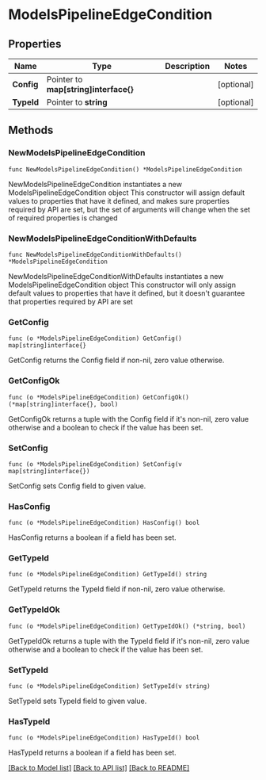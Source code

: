# ModelsPipelineEdgeCondition

## Properties

Name | Type | Description | Notes
------------ | ------------- | ------------- | -------------
**Config** | Pointer to **map[string]interface{}** |  | [optional] 
**TypeId** | Pointer to **string** |  | [optional] 

## Methods

### NewModelsPipelineEdgeCondition

`func NewModelsPipelineEdgeCondition() *ModelsPipelineEdgeCondition`

NewModelsPipelineEdgeCondition instantiates a new ModelsPipelineEdgeCondition object
This constructor will assign default values to properties that have it defined,
and makes sure properties required by API are set, but the set of arguments
will change when the set of required properties is changed

### NewModelsPipelineEdgeConditionWithDefaults

`func NewModelsPipelineEdgeConditionWithDefaults() *ModelsPipelineEdgeCondition`

NewModelsPipelineEdgeConditionWithDefaults instantiates a new ModelsPipelineEdgeCondition object
This constructor will only assign default values to properties that have it defined,
but it doesn't guarantee that properties required by API are set

### GetConfig

`func (o *ModelsPipelineEdgeCondition) GetConfig() map[string]interface{}`

GetConfig returns the Config field if non-nil, zero value otherwise.

### GetConfigOk

`func (o *ModelsPipelineEdgeCondition) GetConfigOk() (*map[string]interface{}, bool)`

GetConfigOk returns a tuple with the Config field if it's non-nil, zero value otherwise
and a boolean to check if the value has been set.

### SetConfig

`func (o *ModelsPipelineEdgeCondition) SetConfig(v map[string]interface{})`

SetConfig sets Config field to given value.

### HasConfig

`func (o *ModelsPipelineEdgeCondition) HasConfig() bool`

HasConfig returns a boolean if a field has been set.

### GetTypeId

`func (o *ModelsPipelineEdgeCondition) GetTypeId() string`

GetTypeId returns the TypeId field if non-nil, zero value otherwise.

### GetTypeIdOk

`func (o *ModelsPipelineEdgeCondition) GetTypeIdOk() (*string, bool)`

GetTypeIdOk returns a tuple with the TypeId field if it's non-nil, zero value otherwise
and a boolean to check if the value has been set.

### SetTypeId

`func (o *ModelsPipelineEdgeCondition) SetTypeId(v string)`

SetTypeId sets TypeId field to given value.

### HasTypeId

`func (o *ModelsPipelineEdgeCondition) HasTypeId() bool`

HasTypeId returns a boolean if a field has been set.


[[Back to Model list]](../README.md#documentation-for-models) [[Back to API list]](../README.md#documentation-for-api-endpoints) [[Back to README]](../README.md)


